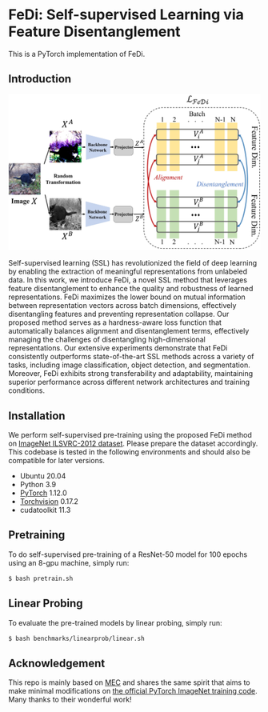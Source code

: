 # FeDi: Self-supervised Learning via Feature Disentanglement
This is a PyTorch implementation of FeDi. 

## Introduction

![Teaser](./pipeline.jpg)

Self-supervised learning (SSL) has revolutionized the field of deep learning by enabling the extraction of meaningful representations from unlabeled data. In this work, we introduce FeDi, a novel SSL method that leverages feature disentanglement to enhance the quality and robustness of learned representations. FeDi maximizes the lower bound on mutual information between representation vectors across batch dimensions, effectively disentangling features and preventing representation collapse. Our proposed method serves as a hardness-aware loss function that automatically balances alignment and disentanglement terms, effectively managing the challenges of disentangling high-dimensional representations. Our extensive experiments demonstrate that FeDi consistently outperforms state-of-the-art SSL methods across a variety of tasks, including image classification, object detection, and segmentation. Moreover, FeDi exhibits strong transferability and adaptability, maintaining superior performance across different network architectures and training conditions.


## Installation

We perform self-supervised pre-training using the proposed FeDi method on [ImageNet ILSVRC-2012 dataset](https://www.image-net.org/challenges/LSVRC/2012/). Please prepare the dataset accordingly. This codebase is tested in the following environments and should also be compatible for later versions.

* Ubuntu 20.04
* Python 3.9
* [PyTorch](https://pytorch.org) 1.12.0
* [Torchvision](https://pytorch.org)  0.17.2
* cudatoolkit 11.3


## Pretraining

To do self-supervised pre-training of a ResNet-50 model for 100 epochs using an 8-gpu machine, simply run:

```bash
$ bash pretrain.sh
```

## Linear Probing

To evaluate the pre-trained models by linear probing, simply run:

```bash
$ bash benchmarks/linearprob/linear.sh
```

## Acknowledgement

This repo is mainly based on [MEC](https://github.com/xinliu20/MEC) and shares the same spirit that aims to make minimal modifications on [the official PyTorch ImageNet training code](https://github.com/pytorch/examples/tree/master/imagenet). Many thanks to their wonderful work!

